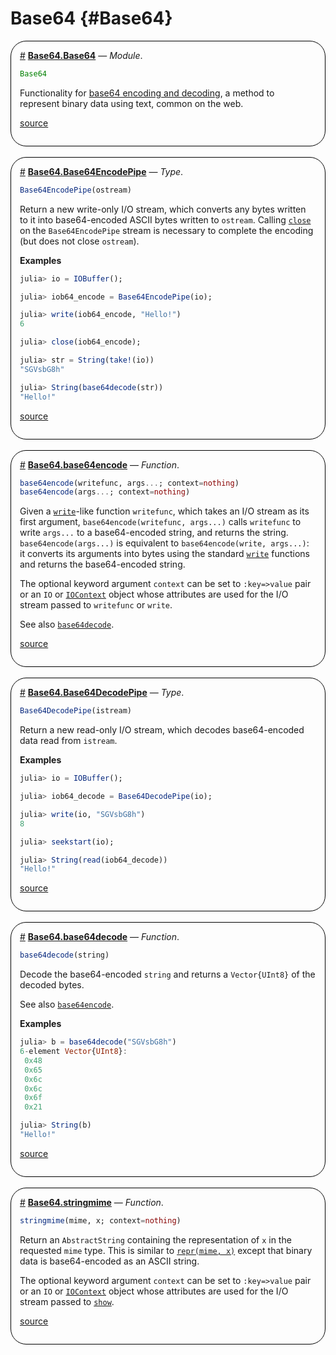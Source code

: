 


# Base64 {#Base64}
<div style='border-width:1px; border-style:solid; border-color:black; padding: 1em; border-radius: 25px;'>
<a id='Base64.Base64' href='#Base64.Base64'>#</a>&nbsp;<b><u>Base64.Base64</u></b> &mdash; <i>Module</i>.




```julia
Base64
```


Functionality for [base64 encoding and decoding](https://en.wikipedia.org/wiki/Base64), a method to represent binary data using text, common on the web.


[source](https://github.com/lazarusA/julia/blob/e162027b054e012a31046f06b22c4befb65eac54/stdlib/Base64/src/Base64.jl#L3-L8)

</div>
<br>
<div style='border-width:1px; border-style:solid; border-color:black; padding: 1em; border-radius: 25px;'>
<a id='Base64.Base64EncodePipe' href='#Base64.Base64EncodePipe'>#</a>&nbsp;<b><u>Base64.Base64EncodePipe</u></b> &mdash; <i>Type</i>.




```julia
Base64EncodePipe(ostream)
```


Return a new write-only I/O stream, which converts any bytes written to it into base64-encoded ASCII bytes written to `ostream`.  Calling [`close`](/base/io-network#Base.close) on the `Base64EncodePipe` stream is necessary to complete the encoding (but does not close `ostream`).

**Examples**

```julia
julia> io = IOBuffer();

julia> iob64_encode = Base64EncodePipe(io);

julia> write(iob64_encode, "Hello!")
6

julia> close(iob64_encode);

julia> str = String(take!(io))
"SGVsbG8h"

julia> String(base64decode(str))
"Hello!"
```



[source](https://github.com/lazarusA/julia/blob/e162027b054e012a31046f06b22c4befb65eac54/stdlib/Base64/src/encode.jl#L8-L33)

</div>
<br>
<div style='border-width:1px; border-style:solid; border-color:black; padding: 1em; border-radius: 25px;'>
<a id='Base64.base64encode' href='#Base64.base64encode'>#</a>&nbsp;<b><u>Base64.base64encode</u></b> &mdash; <i>Function</i>.




```julia
base64encode(writefunc, args...; context=nothing)
base64encode(args...; context=nothing)
```


Given a [`write`](/base/io-network#Base.write)-like function `writefunc`, which takes an I/O stream as its first argument, `base64encode(writefunc, args...)` calls `writefunc` to write `args...` to a base64-encoded string, and returns the string. `base64encode(args...)` is equivalent to `base64encode(write, args...)`: it converts its arguments into bytes using the standard [`write`](/base/io-network#Base.write) functions and returns the base64-encoded string.

The optional keyword argument `context` can be set to `:key=>value` pair or an `IO` or [`IOContext`](/base/io-network#Base.IOContext) object whose attributes are used for the I/O stream passed to `writefunc` or `write`.

See also [`base64decode`](/stdlib/Base64#Base64.base64decode).


[source](https://github.com/lazarusA/julia/blob/e162027b054e012a31046f06b22c4befb65eac54/stdlib/Base64/src/encode.jl#L188-L204)

</div>
<br>
<div style='border-width:1px; border-style:solid; border-color:black; padding: 1em; border-radius: 25px;'>
<a id='Base64.Base64DecodePipe' href='#Base64.Base64DecodePipe'>#</a>&nbsp;<b><u>Base64.Base64DecodePipe</u></b> &mdash; <i>Type</i>.




```julia
Base64DecodePipe(istream)
```


Return a new read-only I/O stream, which decodes base64-encoded data read from `istream`.

**Examples**

```julia
julia> io = IOBuffer();

julia> iob64_decode = Base64DecodePipe(io);

julia> write(io, "SGVsbG8h")
8

julia> seekstart(io);

julia> String(read(iob64_decode))
"Hello!"
```



[source](https://github.com/lazarusA/julia/blob/e162027b054e012a31046f06b22c4befb65eac54/stdlib/Base64/src/decode.jl#L14-L34)

</div>
<br>
<div style='border-width:1px; border-style:solid; border-color:black; padding: 1em; border-radius: 25px;'>
<a id='Base64.base64decode' href='#Base64.base64decode'>#</a>&nbsp;<b><u>Base64.base64decode</u></b> &mdash; <i>Function</i>.




```julia
base64decode(string)
```


Decode the base64-encoded `string` and returns a `Vector{UInt8}` of the decoded bytes.

See also [`base64encode`](/stdlib/Base64#Base64.base64encode).

**Examples**

```julia
julia> b = base64decode("SGVsbG8h")
6-element Vector{UInt8}:
 0x48
 0x65
 0x6c
 0x6c
 0x6f
 0x21

julia> String(b)
"Hello!"
```



[source](https://github.com/lazarusA/julia/blob/e162027b054e012a31046f06b22c4befb65eac54/stdlib/Base64/src/decode.jl#L190-L212)

</div>
<br>
<div style='border-width:1px; border-style:solid; border-color:black; padding: 1em; border-radius: 25px;'>
<a id='Base64.stringmime' href='#Base64.stringmime'>#</a>&nbsp;<b><u>Base64.stringmime</u></b> &mdash; <i>Function</i>.




```julia
stringmime(mime, x; context=nothing)
```


Return an `AbstractString` containing the representation of `x` in the requested `mime` type. This is similar to [`repr(mime, x)`](/base/io-network#Base.repr-Tuple{MIME,%20Any}) except that binary data is base64-encoded as an ASCII string.

The optional keyword argument `context` can be set to `:key=>value` pair or an `IO` or [`IOContext`](/base/io-network#Base.IOContext) object whose attributes are used for the I/O stream passed to [`show`](/base/io-network#Base.show-Tuple{IO,%20Any}).


[source](https://github.com/lazarusA/julia/blob/e162027b054e012a31046f06b22c4befb65eac54/stdlib/Base64/src/Base64.jl#L33-L43)

</div>
<br>
